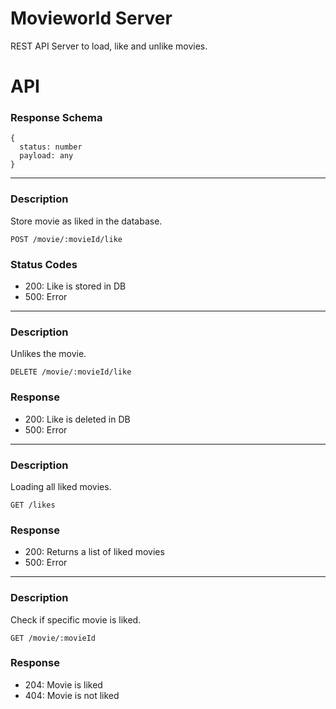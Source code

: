 # Movieworld Server

REST API Server to load, like and unlike movies.

# API

### Response Schema

```
{
  status: number
  payload: any
}
```

***

### Description

Store movie as liked in the database.

`POST /movie/:movieId/like`

### Status Codes

- 200: Like is stored in DB
- 500: Error

***

### Description

Unlikes the movie.

`DELETE /movie/:movieId/like`

### Response

- 200: Like is deleted in DB
- 500: Error

***

### Description

Loading all liked movies.

`GET /likes`

### Response

- 200: Returns a list of liked movies
- 500: Error

***

### Description

Check if specific movie is liked.

`GET /movie/:movieId`

### Response

- 204: Movie is liked
- 404: Movie is not liked
